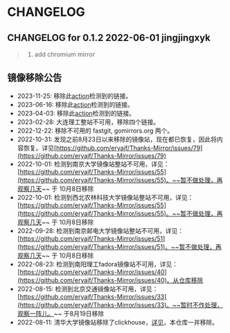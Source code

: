 # CHANGELOG

## CHANGELOG for 0.1.2  2022-06-01 jingjingxyk
> 1. add chromium mirror

## 镜像移除公告


- 2023-11-25: 移除此[action](https://github.com/eryajf/Thanks-Mirror/actions/runs/6983854998)检测到的链接。
- 2023-06-16: 移除此[action](https://github.com/eryajf/Thanks-Mirror/actions/runs/5288819432)检测到的链接。
- 2023-04-03: 移除此[action](https://github.com/eryajf/Thanks-Mirror/issues/232)检测到的链接。
- 2023-02-28: 大连理工整站不可用，移除四个链接。
- 2022-12-22: 移除不可用的 fastgit, gomirrors.org 两个。
- 2022-10-31: 发现之前8月23日以来移除的镜像站，现在都已恢复，因此将内容恢复。详见[https://github.com/eryajf/Thanks-Mirror/issues/79](https://github.com/eryajf/Thanks-Mirror/issues/79)
- 2022-10-01: 检测到南京大学镜像站整站不可用，详见：[https://github.com/eryajf/Thanks-Mirror/issues/55](https://github.com/eryajf/Thanks-Mirror/issues/55)。~~暂不做处理，再观察几天~~ 于 10月8日移除
- 2022-10-01: 检测到西北农林科技大学镜像站整站不可用，详见：[https://github.com/eryajf/Thanks-Mirror/issues/55](https://github.com/eryajf/Thanks-Mirror/issues/55)。~~暂不做处理，再观察几天~~ 于 10月8日移除
- 2022-09-28: 检测到南京邮电大学镜像站整站不可用，详见：[https://github.com/eryajf/Thanks-Mirror/issues/51](https://github.com/eryajf/Thanks-Mirror/issues/51)。~~暂不做处理，再观察几天~~ 于 10月8日移除
- 2022-08-23: 检测到南阳理工fadora镜像站不可用，详见：[https://github.com/eryajf/Thanks-Mirror/issues/40](https://github.com/eryajf/Thanks-Mirror/issues/40)。从仓库移除
- 2022-08-15: 检测到北京交通镜像站不可用，详见：[https://github.com/eryajf/Thanks-Mirror/issues/33](https://github.com/eryajf/Thanks-Mirror/issues/33)。~~暂时不作处理，观察一阵儿。~~ 于8月19日移除
- 2022-08-11: 清华大学镜像站移除了clickhouse，[详见](https://mirrors.tuna.tsinghua.edu.cn/news/#remove-steamos-clickhouse)，本仓库一并移除。